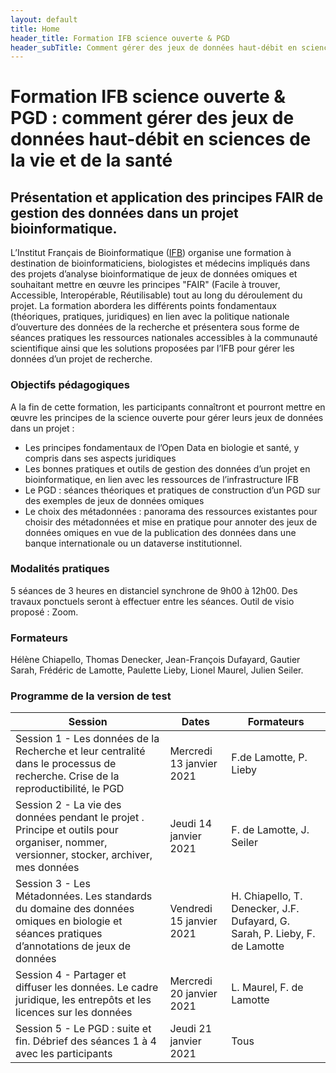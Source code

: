 ```yaml
---
layout: default
title: Home
header_title: Formation IFB science ouverte & PGD 
header_subTitle: Comment gérer des jeux de données haut-débit en sciences de la vie et de la santé 
---
```


# Formation IFB science ouverte & PGD : comment gérer des jeux de données haut-débit en sciences de la vie et de la santé 

## Présentation et application des principes FAIR de gestion des données dans un projet bioinformatique.

L’Institut Français de Bioinformatique ([IFB](https://www.france-bioinformatique.fr/)) organise une formation à destination de bioinformaticiens, biologistes et médecins impliqués dans des projets d’analyse bioinformatique de jeux de données omiques et souhaitant mettre en œuvre les principes "FAIR" (Facile à trouver, Accessible, Interopérable, Réutilisable) tout au long du déroulement du projet. La formation abordera les différents points fondamentaux (théoriques, pratiques, juridiques) en lien avec la politique nationale d’ouverture des données de la recherche et présentera sous forme de séances pratiques les ressources nationales accessibles à la communauté scientifique ainsi que les solutions proposées par l’IFB pour gérer les données d’un projet de recherche.

### Objectifs pédagogiques

A la fin de cette formation, les participants connaîtront et pourront mettre en œuvre les principes de la science ouverte pour gérer leurs jeux de données dans un projet :

- Les principes fondamentaux de l’Open Data en biologie et santé, y compris dans ses aspects juridiques
- Les bonnes pratiques et outils de gestion des données d’un projet en bioinformatique, en lien avec les ressources de l’infrastructure IFB
- Le PGD : séances théoriques et pratiques de construction d’un PGD sur des exemples de jeux de données omiques 
- Le choix des métadonnées : panorama des ressources existantes pour choisir des métadonnées et mise en pratique pour annoter des jeux de données omiques en vue de la publication des données dans une banque internationale ou un dataverse institutionnel.

### Modalités pratiques

5 séances de 3 heures en distanciel synchrone de 9h00 à 12h00. Des travaux ponctuels seront à effectuer entre les séances.
Outil de visio proposé : Zoom.

### Formateurs

Hélène Chiapello, Thomas Denecker, Jean-François Dufayard, Gautier Sarah, Frédéric de Lamotte, Paulette Lieby, Lionel Maurel, Julien Seiler.

### Programme de la version de test

| Session  | Dates    | Formateurs   |
| -------- | -------- | ------------ |
| Session 1 - Les données de la Recherche et leur centralité dans le processus de recherche. Crise de la reproductibilité, le PGD             | Mercredi 13 janvier 2021 | F.de Lamotte, P. Lieby                                                       |
| Session 2 - La vie des données pendant le projet . Principe et outils pour organiser, nommer, versionner, stocker, archiver, mes données    | Jeudi 14 janvier 2021    | F. de Lamotte, J. Seiler                                                     |
| Session 3 - Les Métadonnées. Les standards du domaine des données omiques en biologie et séances pratiques d’annotations de jeux de données | Vendredi 15 janvier 2021 | H. Chiapello, T. Denecker, J.F. Dufayard,  G. Sarah, P. Lieby, F. de Lamotte |
| Session 4 - Partager et diffuser les données. Le cadre juridique, les entrepôts et les licences sur les données                             | Mercredi 20 janvier 2021 | L. Maurel, F. de Lamotte                                                     |
| Session 5 - Le PGD : suite et fin. Débrief des séances 1 à 4 avec les participants                                                          | Jeudi 21 janvier 2021    | Tous                                                                         |
